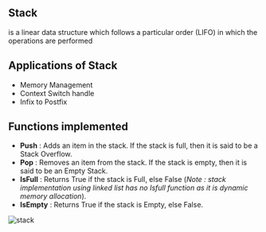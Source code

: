 ## Stack
is a linear data structure which follows a particular order (LIFO) in which the operations are performed 

## Applications of Stack 
* Memory Management
* Context Switch handle
* Infix to Postfix

## Functions implemented 
* **Push** : Adds an item in the stack. If the stack is full, then it is said to be a Stack Overflow.
* **Pop** : Removes an item from the stack. If the stack is empty, then it is said to be an Empty Stack.
* **IsFull** : Returns True if the stack is Full, else False (*Note : stack implementation using linked list has no Isfull function as it is dynamic memory allocation*).
* **IsEmpty** : Returns True if the stack is Empty, else False.

![stack](https://user-images.githubusercontent.com/84600209/123142381-a75d0080-d459-11eb-81af-0c76c153647a.png)
